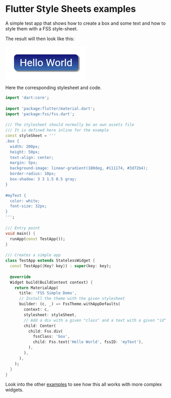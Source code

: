 # Flutter Style Sheets examples

A simple test app that shows how to create a box and some text and how to style them with a FSS style-sheet.  

The result will then look like this:

![image info](./assets/screenshot.png)

Here the corresponding stylesheet and code.

```dart
import 'dart:core';

import 'package:flutter/material.dart';
import 'package:fss/fss.dart';

/// The stylesheet should normally be an own assets file
/// It is defined here inline for the example
const styleSheet = '''
.box {
  width: 200px;
  height: 50px;
  text-align: center; 
  margin: 5px;
  background-image: linear-gradient(180deg, #111174, #3d72b4);
  border-radius: 10px;
  box-shadow: 3 3 1.5 0.5 gray;  
}

#myText {   
  color: white;
  font-size: 32px;  
}
''';

/// Entry point
void main() {
  runApp(const TestApp());
}

/// Creates a simple app
class TestApp extends StatelessWidget {
  const TestApp({Key? key}) : super(key: key);

  @override
  Widget build(BuildContext context) {
    return MaterialApp(
      title: 'FSS Simple Demo',
      // Install the theme with the given stylesheet
      builder: (c, _) => FssTheme.withAppDefaults(
        context: c,
        stylesheet: styleSheet,
        // Add a div with a given "class" and a text with a given "id"
        child: Center(
          child: Fss.div(
            fssClass: 'box',
            child: Fss.text('Hello World', fssID: 'myText'),
          ),
        ),
      ),
    );
  }
}

``` 

Look into the other [examples](/lib)  to see how this all works with more complex widgets.